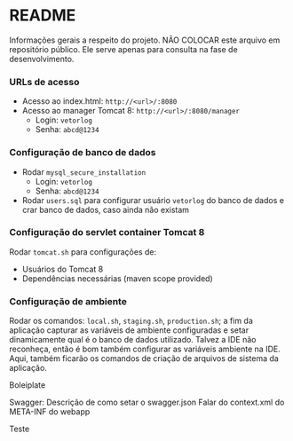 # README #

Informações gerais a respeito do projeto. 
NÃO COLOCAR este arquivo em repositório público.
Ele serve apenas para consulta na fase de desenvolvimento.

### URLs de acesso ###

* Acesso ao index.html: `http://<url>/:8080`
* Acesso ao manager Tomcat 8: `http://<url>/:8080/manager`
  * Login: `vetorlog`
  * Senha: `abcd@1234`


### Configuração de banco de dados ###

* Rodar `mysql_secure_installation`
    * Login: `vetorlog`
    * Senha: `abcd@1234`
* Rodar `users.sql` para configurar usuário `vetorlog` do banco de dados e crar banco de dados, caso ainda não existam

### Configuração do servlet container Tomcat 8 ###

Rodar `tomcat.sh` para configurações de:

 * Usuários do Tomcat 8
 * Dependências necessárias (maven scope provided)
 
### Configuração de ambiente ###
Rodar os comandos: `local.sh`, `staging.sh`, `production.sh`;
a fim da aplicação capturar as variáveis de ambiente configuradas e setar dinamicamente qual é
o banco de dados utilizado. Talvez a IDE não reconheça, então é bom também configurar as variáveis
ambiente na IDE. Aqui, também ficarão os comandos de criação de arquivos de sistema da aplicação.


Boleiplate

Swagger: Descrição de como setar o swagger.json
Falar do context.xml do META-INF do webapp

Teste